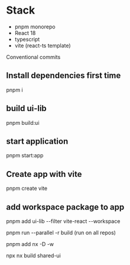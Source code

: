 # Stack

- pnpm monorepo
- React 18
- typescript
- vite (react-ts template)

Conventional commits

## Install dependencies first time

pnpm i

## build ui-lib

pnpm build:ui
## start application

pnpm start:app

## Create app with vite

pnpm create vite

## add workspace package to app

pnpm add ui-lib --filter vite-react --workspace

pnpm run --parallel -r build (run on all repos)

pnpm add nx -D -w 

npx nx build shared-ui